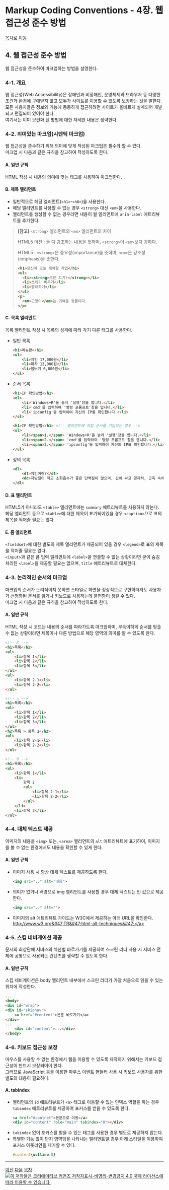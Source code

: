 # Markup Coding Conventions - 4장. 웹 접근성 준수 방법

<a href="./#article">목차로 이동</a>

## 4. 웹 접근성 준수 방법

웹 접근성을 준수하여 마크업하는 방법을 설명한다.

### 4-1. 개요

웹 접근성(Web Accessibility)은 장애인과 비장애인, 운영체제와 브라우저 등 다양한 조건과 환경에 구애받지 않고 모두가 사이트를 이용할 수 있도록 보장하는 것을 말한다.  
모든 사용자들은 정보와 기능에 동등하게 접근하려면 사이트가 올바르게 설계되어 개발되고 편집되어 있어야 한다.  
여기서는 이미 보편화 된 방법에 대한 자세한 내용은 생략한다.

### 4-2. 의미있는 마크업(시멘틱 마크업)

웹 접근성을 준수하기 위해 의미에 맞게 작성된 마크업은 필수라 할 수 있다.  
마크업 시 다음과 같은 규칙을 참고하여 작성하도록 한다.

#### A. 일반 규칙

HTML 작성 시 내용의 의미에 맞는 태그를 사용하여 마크업한다.

#### B. 제목 엘리먼트

- 일반적으로 헤딩 엘리먼트(```<h1>```-```<h6>```)을 사용한다.
- 헤딩 엘리먼트를 사용할 수 없는 경우 ```<strong>``` 대신 ```<em>```을 사용한다.
- 엘리먼트를 생성할 수 없는 경우라면 내용이 될 엘리먼트에 ```aria-label``` 애트리뷰트를 추가한다.

> **[참고]** ```<strong>``` 엘리먼트와 ```<em>``` 엘리먼트의 차이
> 
> HTML5 이전
> : 둘 다 강조하는 내용을 뜻하며, ```<strong>```이 ```<em>```보다 강하다.
>
> HTML5
> : ```<strong>```은 중요성(importance)을 뜻하며, ```<em>```은 강조성(emphasis)을 뜻한다.
> 
> ```html
> <h1>당신이 오늘 해야할 작업</h1>
> <ul>
> 	<li><strong>오븐 끄기!</strong></li>
> 	<li>쓰레기 비우기</li>
> 	<li>빨래하기</li>
> </ul>
> <p>
> 	<em>고양이</em>는 귀여운 동물이다.
> </p>
> ```

#### C. 목록 엘리먼트

목록 엘리먼트 작성 시 목록의 성격에 따라 각기 다른 태그를 사용한다.

- 일반 목록
    ```html
    <h1>메뉴판</h1>
    <ul>
        <li>치킨 17,000원</li>
        <li>피자 13,000원</li>
        <li>햄버거 6,000원</li>
    </ul>
    ```
- 순서 목록
    ```html
    <h1>IP 확인방법</h1>
    <ol>
        <li>'Windows+R'을 눌러 '실행'창을 엽니다.</li>
        <li>'cmd'를 입력하여 '명령 프롬프트'창을 엽니다.</li>
        <li>'ipconfig'을 입력하여 자신의 IP를 확인합니다.</li>
    </ol>
    
    <h1>IP 확인방법</h1> <!-- 엘리먼트에 직접 순서를 기입하는 경우 -->
    <ul>
        <li><span>1.</span> 'Windows+R'을 눌러 '실행'창을 엽니다.</li>
        <li><span>2.</span> 'cmd'를 입력하여 '명령 프롬프트'창을 엽니다.</li>
        <li><span>3.</span> 'ipconfig'을 입력하여 자신의 IP를 확인합니다.</li>
    </ul>
    ```
- 정의 목록
    ```html
    <dl>
        <dt>치킨이란?</dt>
        <dd>지방질이 적고 소화흡수가 좋은 단백질이 많으며, 값이 싸고 경제적, 근육 속에 지방이 섞여 있지 않아 맛이 담백하다. '치느님'이라고도 부른다.</dd>
    </dl>
    ```


#### D. 표 엘리먼트

HTML5가 아니라도 ```<table>``` 엘리먼트에는 ```summary``` 애트리뷰트를 사용하지 않는다.
헤딩 엘리먼트 등으로 ```<table>```에 대한 제목이 표기되어있을 경우 ```<caption>```으로 표의 제목을 적어줄 필요는 없다.

#### E. 폼 엘리먼트

```<fieldset>```에 대한 별도의 제목 엘리먼트가 제공되어 있을 경우 ```<legend>```로 표의 제목을 적어줄 필요는 없다.  
```<input>```과 같은 폼 입력 엘리먼트에 ```<label>```을 연결할 수 없는 상황이라면 굳이 숨김 처리된 ```<label>```을 제공할 필요는 없으며, ```title``` 애트리뷰트로 대체한다.

### 4-3. 논리적인 순서의 마크업

마크업의 순서가 논리적이지 못하면 스타일로 화면을 정상적으로 구현하더라도 사용자가 선형화된 문서를 읽거나 키보드로 사용하는데 불편함이 생길 수 있다.  
마크업 시 다음과 같은 규칙을 참고하여 작성하도록 한다.

#### A. 일반 규칙
HTML 작성 시 코드는 내용의 순서를 따라가도록 마크업하며, 부득이하게 순서를 맞출 수 없는 상황이라면 제목이나 다른 방법으로 해당 영역의 의미를 알 수 있도록 한다.

```html
<!-- X -->
<h1>목록</h1>
<ul>
	<li>항목 1</li>
	<li>항목 2</li>
	<li>항목 3</li>
</ul>
<ul>
	<li>항목 2-1</li>
	<li>항목 2-2</li>
</ul>

<!-- △ -->
<h1>목록</h1>
<ul>
	<li>항목 1</li>
	<li>항목 2</li>
	<li>항목 3</li>
</ul>
<h2>목록 > 항목 2</h2>
<ul>
	<li>항목 2-1</li>
	<li>항목 2-2</li>
</ul>

<!-- O -->
<h1>목록</h1>
<ul>
	<li>항목 1</li>
	<li>
		항목 2
		<ul>
			<li>항목 2-1</li>
			<li>항목 2-2</li>
		</ul>
	</li>
	<li>항목 3</li>
</ul>
```

### 4-4. 대체 텍스트 제공

이미지의 내용을 ```<img>``` 또는, ```<area>``` 엘리먼트의 ```alt``` 애트리뷰트에 표기하여, 이미지를 볼 수 없는 환경에서도 내용을 확인할 수 있게 한다.

#### A. 일반 규칙
- 이미지 사용 시 항상 대체 텍스트를 제공하도록 한다.
    ```html
    <img src=".." alt="내용">
    ```
- 의미가 없거나 배경으로 img 엘리먼트를 사용할 경우 대체 텍스트는 빈 값으로 제공한다.
    ```html
    <img src=".." alt="">
    ```
- 이미지의 alt 애트리뷰트 가이드는 W3C에서 제공하는 아래 URL을 확인한다.  
 <a href="http://www.w3.org/TR/html-alt-techniques/">http:&#47;&#47;www.w3.org&#47;TR&#47;html-alt-techniques&#47;</a>

### 4-5. 스킵 네비게이션 제공

문서의 최상단에 서비스의 섹션별 바로가기를 제공하여 스크린 리더 사용 시 서비스 전체에 공통으로 사용되는 컨텐츠를 생략할 수 있도록 한다.

#### A. 일반 규칙

스킵 네비게이션은 body 엘리먼트 내부에서 스크린 리더가 가장 처음으로 읽을 수 있는 위치에 작성한다.

```html
...
<body>
<div id="wrap">
<div id="skipnav">
	<a href="#content">본문 바로가기</a>
</div>
...
	<div id="content">...</div>
</body>
```

### 4-6. 키보드 접근성 보장

마우스를 사용할 수 없는 환경에서 웹을 이용할 수 있도록 제작하기 위해서는 키보드 접근성이 반드시 보장되어야 한다.  
그러므로 JavaScript 등을 이용한 마우스 이벤트 핸들러 사용 시 키보드 사용자를 위한 별도의 대응이 필요하다.

#### A. tabindex

- 엘리먼트의 ```id``` 애트리뷰트가 ```<a>``` 태그로 이동할 수 있는 인덱스 역할을 하는 경우 ```tabindex``` 애트리뷰트를 제공하여 포커스를 받을 수 있도록 한다.
    ```html
    <a href="#contnet">본문으로 이동</a>
    <div id="content" role="main" tabindex="0"></div>
    ```
- ```tabindex``` 없이 포커스를 받을 수 있는 태그를 사용한 경우 별도로 제공하지 않는다.
- 특별한 기능 없이 단지 영역임을 나타내는 엘리먼트일 경우 아래 스타일을 이용하여 포커스 아웃라인을 제거할 수 있다.
    ```css
    #content{outline:0}
    ```

---

<a href="./chapter3.html#article">이전</a> <a href="./chapter5.html#article">다음</a> <a href="./#article">목차</a> <a rel="license" href="http://creativecommons.org/licenses/by-nc-nd/4.0/" target="_blank" style="float:right"><img alt="이 저작물은 크리에이티브 커먼즈 저작자표시-비영리-변경금지 4.0 국제 라이선스에 따라 이용할 수 있습니다." title="이 저작물은 크리에이티브 커먼즈 저작자표시-비영리-변경금지 4.0 국제 라이선스에 따라 이용할 수 있습니다." style="border-width:0;vertical-align:top" src="https://i.creativecommons.org/l/by-nc-nd/4.0/88x31.png" /></a>
